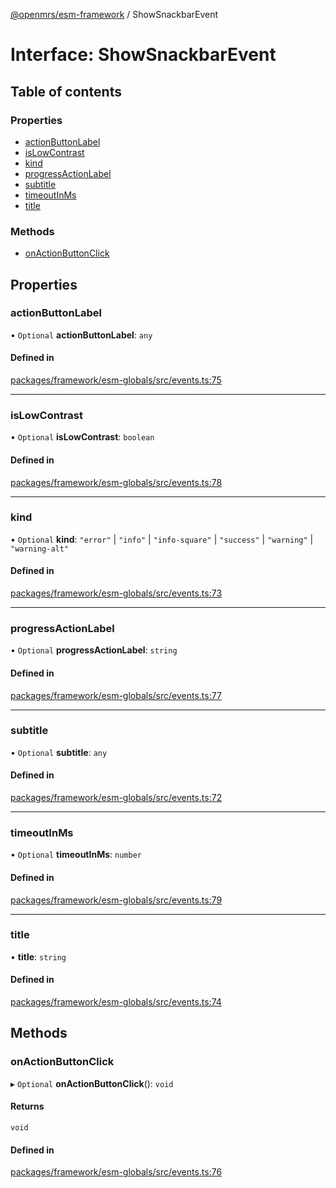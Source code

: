 [@openmrs/esm-framework](../API.md) / ShowSnackbarEvent

# Interface: ShowSnackbarEvent

## Table of contents

### Properties

- [actionButtonLabel](ShowSnackbarEvent.md#actionbuttonlabel)
- [isLowContrast](ShowSnackbarEvent.md#islowcontrast)
- [kind](ShowSnackbarEvent.md#kind)
- [progressActionLabel](ShowSnackbarEvent.md#progressactionlabel)
- [subtitle](ShowSnackbarEvent.md#subtitle)
- [timeoutInMs](ShowSnackbarEvent.md#timeoutinms)
- [title](ShowSnackbarEvent.md#title)

### Methods

- [onActionButtonClick](ShowSnackbarEvent.md#onactionbuttonclick)

## Properties

### actionButtonLabel

• `Optional` **actionButtonLabel**: `any`

#### Defined in

[packages/framework/esm-globals/src/events.ts:75](https://github.com/openmrs/openmrs-esm-core/blob/main/packages/framework/esm-globals/src/events.ts#L75)

___

### isLowContrast

• `Optional` **isLowContrast**: `boolean`

#### Defined in

[packages/framework/esm-globals/src/events.ts:78](https://github.com/openmrs/openmrs-esm-core/blob/main/packages/framework/esm-globals/src/events.ts#L78)

___

### kind

• `Optional` **kind**: ``"error"`` \| ``"info"`` \| ``"info-square"`` \| ``"success"`` \| ``"warning"`` \| ``"warning-alt"``

#### Defined in

[packages/framework/esm-globals/src/events.ts:73](https://github.com/openmrs/openmrs-esm-core/blob/main/packages/framework/esm-globals/src/events.ts#L73)

___

### progressActionLabel

• `Optional` **progressActionLabel**: `string`

#### Defined in

[packages/framework/esm-globals/src/events.ts:77](https://github.com/openmrs/openmrs-esm-core/blob/main/packages/framework/esm-globals/src/events.ts#L77)

___

### subtitle

• `Optional` **subtitle**: `any`

#### Defined in

[packages/framework/esm-globals/src/events.ts:72](https://github.com/openmrs/openmrs-esm-core/blob/main/packages/framework/esm-globals/src/events.ts#L72)

___

### timeoutInMs

• `Optional` **timeoutInMs**: `number`

#### Defined in

[packages/framework/esm-globals/src/events.ts:79](https://github.com/openmrs/openmrs-esm-core/blob/main/packages/framework/esm-globals/src/events.ts#L79)

___

### title

• **title**: `string`

#### Defined in

[packages/framework/esm-globals/src/events.ts:74](https://github.com/openmrs/openmrs-esm-core/blob/main/packages/framework/esm-globals/src/events.ts#L74)

## Methods

### onActionButtonClick

▸ `Optional` **onActionButtonClick**(): `void`

#### Returns

`void`

#### Defined in

[packages/framework/esm-globals/src/events.ts:76](https://github.com/openmrs/openmrs-esm-core/blob/main/packages/framework/esm-globals/src/events.ts#L76)
